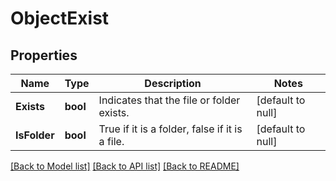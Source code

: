 # ObjectExist

## Properties
Name | Type | Description | Notes
------------ | ------------- | ------------- | -------------
**Exists** | **bool** | Indicates that the file or folder exists. | [default to null]
**IsFolder** | **bool** | True if it is a folder, false if it is a file. | [default to null]

[[Back to Model list]](../README.md#documentation-for-models) [[Back to API list]](../README.md#documentation-for-api-endpoints) [[Back to README]](../README.md)



